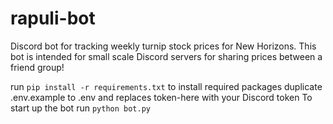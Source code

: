 # rapuli-bot
Discord bot for tracking weekly turnip stock prices for New Horizons. This bot is intended for small scale Discord servers for sharing prices between a friend group!

run ```pip install -r requirements.txt``` to install required packages
duplicate .env.example to .env and replaces token-here with your Discord token
To start up the bot run ```python bot.py```

